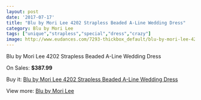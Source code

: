 ```yaml
---
layout: post
date: '2017-07-17'
title: "Blu by Mori Lee 4202 Strapless Beaded A-Line Wedding Dress"
category: Blu by Mori Lee
tags: ["unique","strapless","special","dress","crazy"]
image: http://www.eudances.com/7293-thickbox_default/blu-by-mori-lee-4202-strapless-beaded-a-line-wedding-dress.jpg
---
```

Blu by Mori Lee 4202 Strapless Beaded A-Line Wedding Dress

On Sales: **$387.99**
<a href="https://www.eudances.com/en/blu-by-mori-lee/2626-blu-by-mori-lee-4202-strapless-beaded-a-line-wedding-dress.html"><amp-img layout="responsive" width="600" height="600" src="//www.eudances.com/7293-thickbox_default/blu-by-mori-lee-4202-strapless-beaded-a-line-wedding-dress.jpg" alt="Blu by Mori Lee 4202 Strapless Beaded A-Line Wedding Dress 0" /></a>
<a href="https://www.eudances.com/en/blu-by-mori-lee/2626-blu-by-mori-lee-4202-strapless-beaded-a-line-wedding-dress.html"><amp-img layout="responsive" width="600" height="600" src="//www.eudances.com/7294-thickbox_default/blu-by-mori-lee-4202-strapless-beaded-a-line-wedding-dress.jpg" alt="Blu by Mori Lee 4202 Strapless Beaded A-Line Wedding Dress 1" /></a>

Buy it: [Blu by Mori Lee 4202 Strapless Beaded A-Line Wedding Dress](https://www.eudances.com/en/blu-by-mori-lee/2626-blu-by-mori-lee-4202-strapless-beaded-a-line-wedding-dress.html "Blu by Mori Lee 4202 Strapless Beaded A-Line Wedding Dress")

View more: [Blu by Mori Lee](https://www.eudances.com/en/39-blu-by-mori-lee "Blu by Mori Lee")